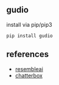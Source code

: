 ## gudio
install via pip/pip3
```
pip install gudio
```

## references
- [resembleai](https://huggingface.co/ResembleAI/chatterbox)
- [chatterbox](https://huggingface.co/calcuis/chatterbox-gguf)

